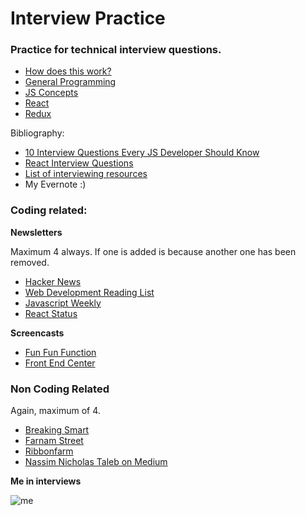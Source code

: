# Interview Practice

### Practice for technical interview questions.

- [How does this work?](how.md)
- [General Programming](general_programming.md)
- [JS Concepts](js_concepts.md)
- [React](react.md)
- [Redux](redux.md)

Bibliography:

- [10 Interview Questions Every JS Developer Should Know](https://medium.com/javascript-scene/10-interview-questions-every-javascript-developer-should-know-6fa6bdf5ad95#.y007faw3g)
- [React Interview Questions](https://dev.to/tylermcginnis/react-interview-questions)
- [List of interviewing resources](https://gist.github.com/ronnieftw/7907630469242f0999ea)
- My Evernote :)

### Coding related:

**Newsletters**

Maximum 4 always. If one is added is because another one has been removed.

- [Hacker News](http://www.hackernewsletter.com/)
- [Web Development Reading List](https://wdrl.info/)
- [Javascript Weekly](http://javascriptweekly.com/)
- [React Status](https://react.statuscode.com/)

**Screencasts**

- [Fun Fun Function](https://www.youtube.com/channel/UCO1cgjhGzsSYb1rsB4bFe4Q)
- [Front End Center](https://frontend.center/)

### Non Coding Related

Again, maximum of 4.

- [Breaking Smart](https://breakingsmart.com/en/about/)
- [Farnam Street](https://www.farnamstreetblog.com/newsletter/)
- [Ribbonfarm](https://www.ribbonfarm.com/about/)
- [Nassim Nicholas Taleb on Medium](https://medium.com/@nntaleb)

**Me in interviews**

![me](http://www.smbc-comics.com/comics/20140817.png)
